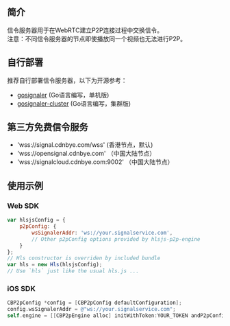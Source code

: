 
## 简介
信令服务器用于在WebRTC建立P2P连接过程中交换信令。
<br>
注意：不同信令服务器的节点即使播放同一个视频也无法进行P2P。

## 自行部署
推荐自行部署信令服务器，以下为开源参考：
<!--
- [node-signaler](https://github.com/cdnbye/node-signaler) (nodejs版，推荐)
-->
- [gosignaler](https://github.com/cdnbye/gosignaler) (Go语言编写，单机版)
- [gosignaler-cluster](https://github.com/cdnbye/gosignaler-cluster) (Go语言编写，集群版)


## 第三方免费信令服务
- 'wss://signal.cdnbye.com/wss' (香港节点，默认)
- 'wss://opensignal.cdnbye.com' （中国大陆节点）
- 'wss://signalcloud.cdnbye.com:9002' （中国大陆节点）

## 使用示例

### Web SDK
```javascript
var hlsjsConfig = {
    p2pConfig: {
        wsSignalerAddr: 'ws://your.signalservice.com',
        // Other p2pConfig options provided by hlsjs-p2p-engine
    }
};
// Hls constructor is overriden by included bundle
var hls = new Hls(hlsjsConfig);
// Use `hls` just like the usual hls.js ...
```

### iOS SDK
```objectivec
CBP2pConfig *config = [CBP2pConfig defaultConfiguration];
config.wsSignalerAddr = @"ws://your.signalservice.com";
self.engine = [[CBP2pEngine alloc] initWithToken:YOUR_TOKEN andP2pConfig:config];
```